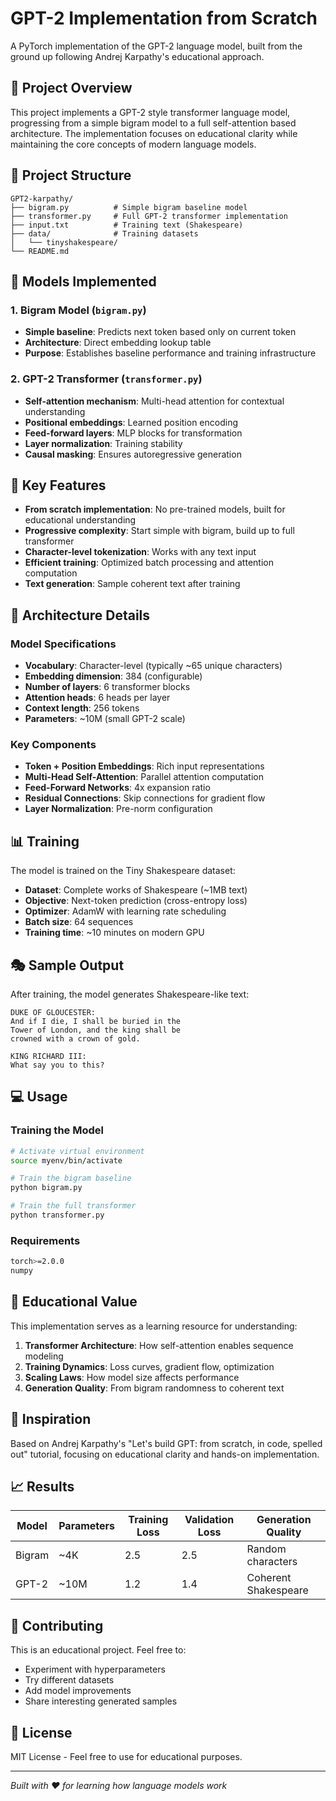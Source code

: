 # GPT-2 Implementation from Scratch

A PyTorch implementation of the GPT-2 language model, built from the ground up following Andrej Karpathy's educational approach.

## 🎯 Project Overview

This project implements a GPT-2 style transformer language model, progressing from a simple bigram model to a full self-attention based architecture. The implementation focuses on educational clarity while maintaining the core concepts of modern language models.

## 📁 Project Structure

```
GPT2-karpathy/
├── bigram.py          # Simple bigram baseline model
├── transformer.py     # Full GPT-2 transformer implementation
├── input.txt          # Training text (Shakespeare)
├── data/              # Training datasets
│   └── tinyshakespeare/
└── README.md
```

## 🧠 Models Implemented

### 1. Bigram Model (`bigram.py`)
- **Simple baseline**: Predicts next token based only on current token
- **Architecture**: Direct embedding lookup table
- **Purpose**: Establishes baseline performance and training infrastructure

### 2. GPT-2 Transformer (`transformer.py`)
- **Self-attention mechanism**: Multi-head attention for contextual understanding
- **Positional embeddings**: Learned position encoding
- **Feed-forward layers**: MLP blocks for transformation
- **Layer normalization**: Training stability
- **Causal masking**: Ensures autoregressive generation

## 🚀 Key Features

- **From scratch implementation**: No pre-trained models, built for educational understanding
- **Progressive complexity**: Start simple with bigram, build up to full transformer
- **Character-level tokenization**: Works with any text input
- **Efficient training**: Optimized batch processing and attention computation
- **Text generation**: Sample coherent text after training

## 🔧 Architecture Details

### Model Specifications
- **Vocabulary**: Character-level (typically ~65 unique characters)
- **Embedding dimension**: 384 (configurable)
- **Number of layers**: 6 transformer blocks
- **Attention heads**: 6 heads per layer
- **Context length**: 256 tokens
- **Parameters**: ~10M (small GPT-2 scale)

### Key Components
- **Token + Position Embeddings**: Rich input representations
- **Multi-Head Self-Attention**: Parallel attention computation
- **Feed-Forward Networks**: 4x expansion ratio
- **Residual Connections**: Skip connections for gradient flow
- **Layer Normalization**: Pre-norm configuration

## 📊 Training

The model is trained on the Tiny Shakespeare dataset:
- **Dataset**: Complete works of Shakespeare (~1MB text)
- **Objective**: Next-token prediction (cross-entropy loss)
- **Optimizer**: AdamW with learning rate scheduling
- **Batch size**: 64 sequences
- **Training time**: ~10 minutes on modern GPU

## 🎭 Sample Output

After training, the model generates Shakespeare-like text:

```
DUKE OF GLOUCESTER:
And if I die, I shall be buried in the
Tower of London, and the king shall be
crowned with a crown of gold.

KING RICHARD III:
What say you to this?
```

## 💻 Usage

### Training the Model
```bash
# Activate virtual environment
source myenv/bin/activate

# Train the bigram baseline
python bigram.py

# Train the full transformer
python transformer.py
```

### Requirements
```bash
torch>=2.0.0
numpy
```

## 🧪 Educational Value

This implementation serves as a learning resource for understanding:

1. **Transformer Architecture**: How self-attention enables sequence modeling
2. **Training Dynamics**: Loss curves, gradient flow, optimization
3. **Scaling Laws**: How model size affects performance
4. **Generation Quality**: From bigram randomness to coherent text

## 🔗 Inspiration

Based on Andrej Karpathy's "Let's build GPT: from scratch, in code, spelled out" tutorial, focusing on educational clarity and hands-on implementation.

## 📈 Results

| Model | Parameters | Training Loss | Validation Loss | Generation Quality |
|-------|------------|---------------|-----------------|-------------------|
| Bigram | ~4K | 2.5 | 2.5 | Random characters |
| GPT-2 | ~10M | 1.2 | 1.4 | Coherent Shakespeare |

## 🤝 Contributing

This is an educational project. Feel free to:
- Experiment with hyperparameters
- Try different datasets
- Add model improvements
- Share interesting generated samples

## 📜 License

MIT License - Feel free to use for educational purposes.

---
*Built with ❤️ for learning how language models work*
